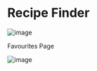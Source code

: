 # Recipe Finder

![image](https://user-images.githubusercontent.com/80739359/217916008-d2c99768-85b3-4c0f-b772-62edf8aac8b5.png)

Favourites Page

![image](https://user-images.githubusercontent.com/80739359/217916543-234a5541-a065-4daf-8a7b-a070eb800058.png)

